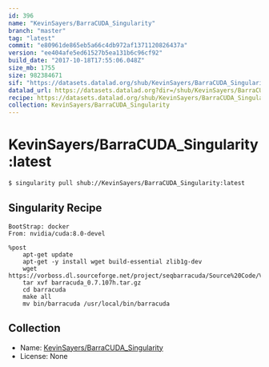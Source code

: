 ```yaml
---
id: 396
name: "KevinSayers/BarraCUDA_Singularity"
branch: "master"
tag: "latest"
commit: "e80961de865eb5a66c4db972af1371120826437a"
version: "ee404afe5ed61527b5ea131b6c96cf92"
build_date: "2017-10-18T17:55:06.048Z"
size_mb: 1755
size: 982384671
sif: "https://datasets.datalad.org/shub/KevinSayers/BarraCUDA_Singularity/latest/2017-10-18-e80961de-ee404afe/ee404afe5ed61527b5ea131b6c96cf92.simg"
datalad_url: https://datasets.datalad.org?dir=/shub/KevinSayers/BarraCUDA_Singularity/latest/2017-10-18-e80961de-ee404afe/
recipe: https://datasets.datalad.org/shub/KevinSayers/BarraCUDA_Singularity/latest/2017-10-18-e80961de-ee404afe/Singularity
collection: KevinSayers/BarraCUDA_Singularity
---
```


# KevinSayers/BarraCUDA_Singularity:latest

```bash
$ singularity pull shub://KevinSayers/BarraCUDA_Singularity:latest
```

## Singularity Recipe

```singularity
BootStrap: docker
From: nvidia/cuda:8.0-devel

%post
    apt-get update
    apt-get -y install wget build-essential zlib1g-dev
    wget https://vorboss.dl.sourceforge.net/project/seqbarracuda/Source%20Code/Version%200.7.0/barracuda_0.7.107h.tar.gz
    tar xvf barracuda_0.7.107h.tar.gz 
    cd barracuda
    make all
    mv bin/barracuda /usr/local/bin/barracuda
```

## Collection

 - Name: [KevinSayers/BarraCUDA_Singularity](https://github.com/KevinSayers/BarraCUDA_Singularity)
 - License: None

